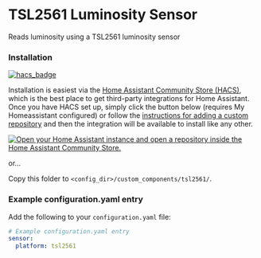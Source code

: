 # TSL2561 Luminosity Sensor

Reads luminosity using a TSL2561 luminosity sensor

### Installation

[![hacs_badge](https://img.shields.io/badge/HACS-Custom-orange.svg?style=for-the-badge)](https://github.com/hacs/integration)

Installation is easiest via the [Home Assistant Community Store
(HACS)](https://hacs.xyz/), which is the best place to get third-party
integrations for Home Assistant. Once you have HACS set up, simply click the button below (requires My Homeassistant configured) or
follow the [instructions for adding a custom
repository](https://hacs.xyz/docs/faq/custom_repositories) and then
the integration will be available to install like any other.

[![Open your Home Assistant instance and open a repository inside the Home Assistant Community Store.](https://my.home-assistant.io/badges/hacs_repository.svg)](https://my.home-assistant.io/redirect/hacs_repository/?owner=make-all&repository=tsl2561_luminosity&category=integration)

or...

Copy this folder to `<config_dir>/custom_components/tsl2561/`.

### Example configuration.yaml entry

Add the following to your `configuration.yaml` file:

```yaml
# Example configuration.yaml entry
sensor:
  platform: tsl2561
```